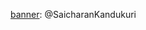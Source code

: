 [banner](https://www.figma.com/file/ckKqpktLjApptEWOFe92Ms/HacktoberFest-Banner): @SaicharanKandukuri
